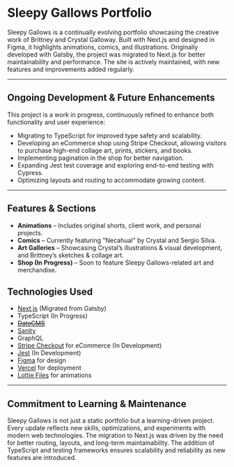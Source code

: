 # Sleepy Gallows Portfolio

Sleepy Gallows is a continually evolving portfolio showcasing the creative work of Brittney and Crystal Galloway. Built with Next.js and designed in Figma, it highlights animations, comics, and illustrations. Originally developed with Gatsby, the project was migrated to Next.js for better maintainability and performance. The site is actively maintained, with new features and improvements added regularly.

---

## Ongoing Development & Future Enhancements

This project is a work in progress, continuously refined to enhance both functionality and user experience:
- Migrating to TypeScript for improved type safety and scalability.
- Developing an eCommerce shop using Stripe Checkout, allowing visitors to purchase high-end collage art, prints, stickers, and books.
- Implementing pagination in the shop for better navigation.
- Expanding Jest test coverage and exploring end-to-end testing with Cypress.
- Optimizing layouts and routing to accommodate growing content.

---

## Features & Sections
- **Animations** – Includes original shorts, client work, and personal projects.
- **Comics** – Currently featuring "Necahual" by Crystal and Sergio Silva.
- **Art Galleries** – Showcasing Crystal’s illustrations & visual development, and Brittney’s sketches & collage art.
- **Shop (In Progress)** – Soon to feature Sleepy Gallows-related art and merchandise.

## Technologies Used

- [Next.js](https://nextjs.org/) (Migrated from Gatsby)
- TypeScript (In Progress)
- ~~[DatoCMS](https://www.datocms.com/)~~
- [Sanity](https://www.sanity.io/)
- GraphQL
- [Stripe Checkout](https://stripe.com/payments/checkout) for eCommerce (In Development)
- [Jest](https://jestjs.io/) (In Development)
- [Figma](https://www.figma.com/) for design
- [Vercel](https://vercel.com/) for deployment
- [Lottie Files](https://lottiefiles.com/) for animations

---

## Commitment to Learning & Maintenance

Sleepy Gallows is not just a static portfolio but a learning-driven project. Every update reflects new skills, optimizations, and experiments with modern web technologies. The migration to Next.js was driven by the need for better routing, layouts, and long-term maintainability. The addition of TypeScript and testing frameworks ensures scalability and reliability as new features are introduced.

